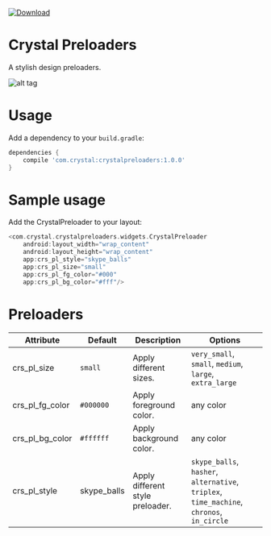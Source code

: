[ ![Download](https://api.bintray.com/packages/syedowaisali/maven/crystalpreloaders/images/download.svg) ](https://bintray.com/syedowaisali/maven/crystalpreloaders/_latestVersion)

# Crystal Preloaders

A stylish design preloaders.

![alt tag](https://drive.google.com/uc?export=view&id=0B9bDENyIABT6R04zNDlTelc0Q2M)

# Usage
Add a dependency to your `build.gradle`:
```groovy
dependencies {
    compile 'com.crystal:crystalpreloaders:1.0.0'
}
```

# Sample usage

Add the CrystalPreloader to your layout:

```groovy
<com.crystal.crystalpreloaders.widgets.CrystalPreloader
    android:layout_width="wrap_content"
    android:layout_height="wrap_content"
    app:crs_pl_style="skype_balls"
    app:crs_pl_size="small"
    app:crs_pl_fg_color="#000"
    app:crs_pl_bg_color="#fff"/>
```

# Preloaders

Attribute | Default | Description | Options
------------ | ------------- | ------------- | -------------
crs_pl_size | ``small`` | Apply different  sizes. | ``very_small``, ``small``, ``medium``, ``large``, ``extra_large``
crs_pl_fg_color| ``#000000`` | Apply foreground color. | any color
crs_pl_bg_color | ``#ffffff`` | Apply background color. | any color
crs_pl_style | skype_balls | Apply different style preloader. | ``skype_balls``, ``hasher``, ``alternative``, ``triplex``, ``time_machine``, ``chronos``, ``in_circle``